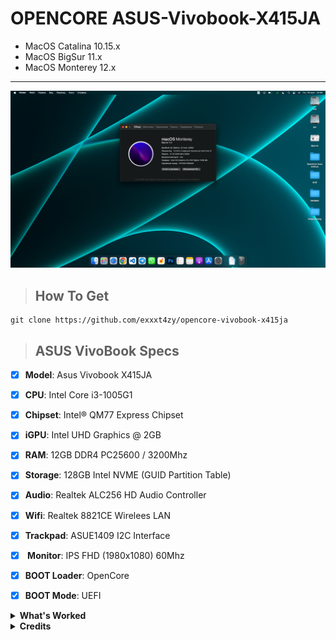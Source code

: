 # OPENCORE ASUS-Vivobook-X415JA
- MacOS Catalina 10.15.x
- MacOS BigSur 11.x
- MacOS Monterey 12.x
---

![MacOS Monterey](img/screenshot.png)
> ## How To Get
```
git clone https://github.com/exxxt4zy/opencore-vivobook-x415ja
```
> ## ASUS VivoBook Specs
- [x] <b>Model</b>: Asus Vivobook X415JA
- [x] <b>CPU</b>: Intel Core i3-1005G1
- [x] <b>Chipset</b>: Intel® QM77 Express Chipset
- [x] <b>iGPU</b>: Intel UHD Graphics @ 2GB
- [x] <b>RAM</b>: 12GB DDR4 PC25600 / 3200Mhz
- [x] <b>Storage</b>: 128GB Intel NVME (GUID Partition Table)
- [x] <b>Audio</b>: Realtek ALC256 HD Audio Controller
- [x] <b>Wifi</b>: Realtek 8821CE Wirelees LAN 
- [x] <b>Trackpad</b>: ASUE1409 I2C Interface
- [x] <b> Monitor</b>: IPS FHD (1980x1080) 60Mhz
- [x] <b>BOOT Loader</b>: OpenCore
- [x] <b>BOOT Mode</b>: UEFI


<details>
<summary><strong> What's Worked </strong></summary>
<br>

| Feature                              | Status |
| :----------------------------------- | ------ |
| Graphics                             |✅      |
| Audio ALC256                         |✅      |
| TouchPad - All Gestures              |✅      |
| Keyboard                             |✅      |
| FN Keys                              |✅      |
| Sleep                                |✅      |
| Battery indicator                    |✅      |
| USB 3.0 and type-c                   |✅      |
| WIFI Realtek Unsupported             |🟥      |
| WebCam                               |✅      |

</details>

<details>
<summary><strong> Credits </strong></summary>
<br>

- [Apple](https://www.apple.com) for macOS.
- [Acidanthera](https://github.com/acidanthera) for all the kexts/utilities that they made.
- [Rehabman](https://github.com/RehabMan) and [Daliansky](https://github.com/daliansky) for the patches and guides and kexts.
- [Dortania](https://github.com/dortania) for for the OpenCore Install Guide.

</details>
